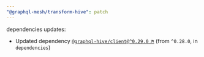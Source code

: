 ```yaml
---
"@graphql-mesh/transform-hive": patch
---
```

dependencies updates:
  - Updated dependency [`@graphql-hive/client@^0.29.0` ↗︎](https://www.npmjs.com/package/@graphql-hive/client/v/0.29.0) (from `^0.28.0`, in `dependencies`)
